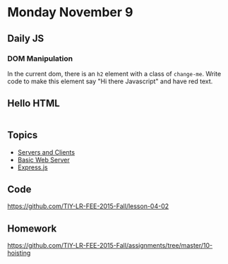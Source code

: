 # Monday November 9


## Daily JS

### DOM Manipulation

In the current dom, there is an `h2` element with a class of `change-me`.
Write code to make this element say "Hi there Javascript" and have red text.

<h2 class="change-me">Hello HTML</h2>

```js

```

## Topics

- [Servers and Clients](server.html)
- [Basic Web Server](basic-server.html)
- [Express.js](express.html)

## Code

https://github.com/TIY-LR-FEE-2015-Fall/lesson-04-02

## Homework

https://github.com/TIY-LR-FEE-2015-Fall/assignments/tree/master/10-hoisting
